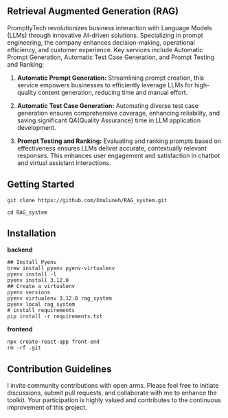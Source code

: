 ## Retrieval Augmented Generation (RAG)
PromptlyTech revolutionizes business interaction with Language Models (LLMs) through innovative AI-driven solutions. Specializing in prompt engineering, the company enhances decision-making, operational efficiency, and customer experience. Key services include Automatic Prompt Generation, Automatic Test Case Generation, and Prompt Testing and Ranking:

1. **Automatic Prompt Generation:**
   Streamlining prompt creation, this service empowers businesses to efficiently leverage LLMs for high-quality content generation, reducing time and manual effort.

2. **Automatic Test Case Generation:**
   Automating diverse test case generation ensures comprehensive coverage, enhancing reliability, and saving significant QA(Quality Assurance) time in LLM application development.

3. **Prompt Testing and Ranking:**
   Evaluating and ranking prompts based on effectiveness ensures LLMs deliver accurate, contextually relevant responses. This enhances user engagement and satisfaction in chatbot and virtual assistant interactions.

## Getting Started
`git clone https://github.com/Xmuluneh/RAG_system.git`

`cd RAG_system`

## Installation
**backend**
```
## Install Pyenv
brew install pyenv pyenv-virtualenv
pyenv install -l
pyenv install 3.12.0
## Create a virtualenv
pyenv versions
pyenv virtualenv 3.12.0 rag_system
pyenv local rag_system
# install requirements
pip install -r requirements.txt
```
**frontend**
```
npx create-react-app front-end
rm -rf .git
```

## Contribution Guidelines

I invite community contributions with open arms. Please feel free to initiate discussions, submit pull requests, and collaborate with me to enhance the toolkit. Your participation is highly valued and contributes to the continuous improvement of this project.